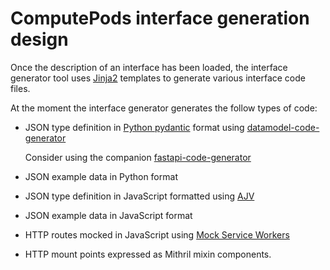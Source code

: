 # ComputePods interface generation design

<!-- toc -->

Once the description of an interface has been loaded, the interface 
generator tool uses [Jinja2](https://jinja2docs.readthedocs.io/en/stable/) 
templates to generate various interface code files. 

At the moment the interface generator generates the follow types of code:

- JSON type definition in [Python 
  pydantic](https://pydantic-docs.helpmanual.io/) format using
  [datamodel-code-generator](https://github.com/koxudaxi/datamodel-code-generator)

  Consider using the companion
  [fastapi-code-generator](https://github.com/koxudaxi/fastapi-code-generator)

- JSON example data in Python format

- JSON type definition in JavaScript formatted using 
  [AJV](https://ajv.js.org/) 

- JSON example data in JavaScript format

- HTTP routes mocked in JavaScript using [Mock Service 
  Workers](https://mswjs.io/docs/)

- HTTP mount points expressed as Mithril mixin components.
